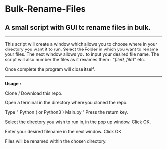 # Bulk-Rename-Files
## A small script with GUI to rename files in bulk.
---
This script will create a window which allows you to choose where in your directory you want it to run. Select the Folder in which you want to rename your files. The next window allows you to input your desired file name. The script will also number the files as it renames them :  "*file0, file1*" etc. 

Once complete the program will close itself.

---

**Usage :**

Clone / Download this repo.

Open a terminal in the directory where you cloned the repo.

Type " Python ( or Python3 ) Main.py " Press the return key.

Select the directory you wish to run in, in the pop up window.  Click OK.

Enter your desired filename in the next window. Click OK.

Files will be renamed within the chosen directory.



